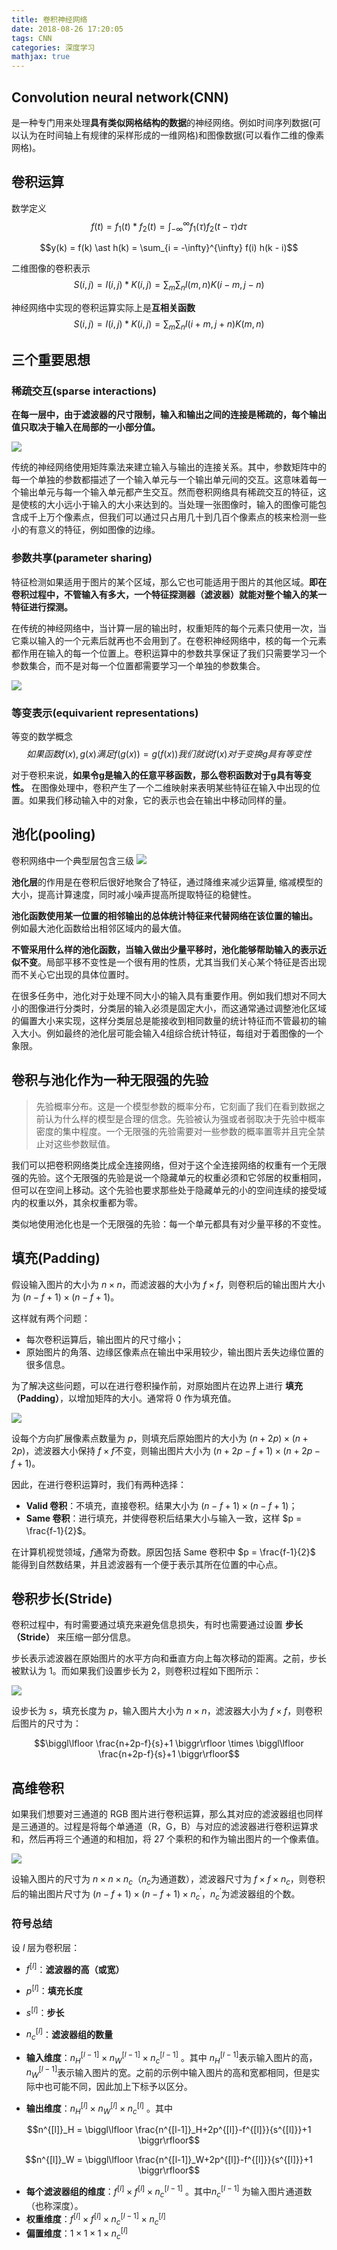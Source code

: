 ```yaml
---
title: 卷积神经网络
date: 2018-08-26 17:20:05
tags: CNN
categories: 深度学习
mathjax: true
---
```


## Convolution neural network(CNN)

是一种专门用来处理**具有类似网格结构的数据**的神经网络。例如时间序列数据(可以认为在时间轴上有规律的采样形成的一维网格)和图像数据(可以看作二维的像素网格)。

## 卷积运算

数学定义
$$f(t) = f_1(t) \ast f_2(t) = \int_{-\infty}^{\infty} f_1(\tau)f_2(t - \tau)d\tau$$

$$y(k) = f(k) \ast h(k) = \sum_{i = -\infty}^{\infty} f(i) h(k - i)$$

二维图像的卷积表示
$$S(i, j) = I(i, j) \ast K(i, j) = \sum_{m}\sum_{n}I(m, n)K(i - m, j - n)$$

神经网络中实现的卷积运算实际上是**互相关函数**
$$S(i, j) = I(i, j) \ast K(i, j) = \sum_{m}\sum_{n}I(i + m, j + n)K(m, n)$$

## 三个重要思想

### 稀疏交互(sparse interactions)

**在每一层中，由于滤波器的尺寸限制，输入和输出之间的连接是稀疏的，每个输出值只取决于输入在局部的一小部分值。**

![](/images/dl_pic9_2.jpg)

传统的神经网络使用矩阵乘法来建立输入与输出的连接关系。其中，参数矩阵中的每一个单独的参数都描述了一个输入单元与一个输出单元间的交互。这意味着每一个输出单元与每一个输入单元都产生交互。然而卷积网络具有稀疏交互的特征，这是使核的大小远小于输入的大小来达到的。当处理一张图像时，输入的图像可能包含成千上万个像素点，但我们可以通过只占用几十到几百个像素点的核来检测一些小的有意义的特征，例如图像的边缘。

### 参数共享(parameter sharing)

特征检测如果适用于图片的某个区域，那么它也可能适用于图片的其他区域。**即在卷积过程中，不管输入有多大，一个特征探测器（滤波器）就能对整个输入的某一特征进行探测。**

在传统的神经网络中，当计算一层的输出时，权重矩阵的每个元素只使用一次，当它乘以输入的一个元素后就再也不会用到了。在卷积神经网络中，核的每一个元素都作用在输入的每一个位置上。卷积运算中的参数共享保证了我们只需要学习一个参数集合，而不是对每一个位置都需要学习一个单独的参数集合。

![](/images/dl_pic9_5.jpg)

### 等变表示(equivarient representations)

等变的数学概念
$$如果函数f(x), g(x)满足 f(g(x)) = g(f(x)) 我们就说f(x)对于变换g具有等变性 $$

对于卷积来说，**如果令g是输入的任意平移函数，那么卷积函数对于g具有等变性。**
在图像处理中，卷积产生了一个二维映射来表明某些特征在输入中出现的位置。如果我们移动输入中的对象，它的表示也会在输出中移动同样的量。

## 池化(pooling)

卷积网络中一个典型层包含三级
![](/images/dl_pic9_7.jpg)

**池化层**的作用是在卷积后很好地聚合了特征，通过降维来减少运算量, 缩减模型的大小，提高计算速度，同时减小噪声提高所提取特征的稳健性。

**池化函数使用某一位置的相邻输出的总体统计特征来代替网络在该位置的输出。** 例如最大池化函数给出相邻区域内的最大值。

**不管采用什么样的池化函数，当输入做出少量平移时，池化能够帮助输入的表示近似不变**。局部平移不变性是一个很有用的性质，尤其当我们关心某个特征是否出现而不关心它出现的具体位置时。

在很多任务中，池化对于处理不同大小的输入具有重要作用。例如我们想对不同大小的图像进行分类时，分类层的输入必须是固定大小，而这通常通过调整池化区域的偏置大小来实现，这样分类层总是能接收到相同数量的统计特征而不管最初的输入大小。例如最终的池化层可能会输入4组综合统计特征，每组对于着图像的一个象限。

## 卷积与池化作为一种无限强的先验

>先验概率分布。这是一个模型参数的概率分布，它刻画了我们在看到数据之前认为什么样的模型是合理的信念。先验被认为强或者弱取决于先验中概率密度的集中程度。一个无限强的先验需要对一些参数的概率置零并且完全禁止对这些参数赋值。

我们可以把卷积网络类比成全连接网络，但对于这个全连接网络的权重有一个无限强的先验。这个无限强的先验是说一个隐藏单元的权重必须和它邻居的权重相同，但可以在空间上移动。这个先验也要求那些处于隐藏单元的小的空间连续的接受域内的权重以外，其余权重都为零。

类似地使用池化也是一个无限强的先验：每一个单元都具有对少量平移的不变性。

## 填充(Padding)

假设输入图片的大小为 $n \times n$，而滤波器的大小为 $f \times f$，则卷积后的输出图片大小为 $(n-f+1) \times (n-f+1)$。

这样就有两个问题：

* 每次卷积运算后，输出图片的尺寸缩小；
* 原始图片的角落、边缘区像素点在输出中采用较少，输出图片丢失边缘位置的很多信息。

为了解决这些问题，可以在进行卷积操作前，对原始图片在边界上进行 **填充（Padding）**，以增加矩阵的大小。通常将 0 作为填充值。

![](/images/Padding.jpg)

设每个方向扩展像素点数量为 $p$，则填充后原始图片的大小为 $(n+2p) \times (n+2p)$，滤波器大小保持 $f \times f$不变，则输出图片大小为 $(n+2p-f+1) \times (n+2p-f+1)$。

因此，在进行卷积运算时，我们有两种选择：

* **Valid 卷积**：不填充，直接卷积。结果大小为 $(n-f+1) \times (n-f+1)$；
* **Same 卷积**：进行填充，并使得卷积后结果大小与输入一致，这样 $p = \frac{f-1}{2}$。

在计算机视觉领域，$f$通常为奇数。原因包括 Same 卷积中 $p = \frac{f-1}{2}$ 能得到自然数结果，并且滤波器有一个便于表示其所在位置的中心点。

## 卷积步长(Stride)

卷积过程中，有时需要通过填充来避免信息损失，有时也需要通过设置 **步长（Stride）** 来压缩一部分信息。

步长表示滤波器在原始图片的水平方向和垂直方向上每次移动的距离。之前，步长被默认为 1。而如果我们设置步长为 2，则卷积过程如下图所示：

![](/images/Stride.jpg)

设步长为 $s$，填充长度为 $p$，输入图片大小为 $n \times n$，滤波器大小为 $f \times f$，则卷积后图片的尺寸为：

$$\biggl\lfloor \frac{n+2p-f}{s}+1   \biggr\rfloor \times \biggl\lfloor \frac{n+2p-f}{s}+1 \biggr\rfloor$$

## 高维卷积

如果我们想要对三通道的 RGB 图片进行卷积运算，那么其对应的滤波器组也同样是三通道的。过程是将每个单通道（R，G，B）与对应的滤波器进行卷积运算求和，然后再将三个通道的和相加，将 27 个乘积的和作为输出图片的一个像素值。

![](/images/Convolutions-on-RGB-image.png)

设输入图片的尺寸为 $n \times n \times n_c$（$n_c$为通道数），滤波器尺寸为 $f \times f \times n_c$，则卷积后的输出图片尺寸为 $(n-f+1) \times (n-f+1) \times n^{'}_c$，$n^{'}_c$为滤波器组的个数。

### 符号总结

设 $l$ 层为卷积层：

* $f^{[l]}$：**滤波器的高（或宽）**
* $p^{[l]}$：**填充长度**
* $s^{[l]}$：**步长**
* $n^{[l]}_c$：**滤波器组的数量**

* **输入维度**：$n^{[l-1]}_H \times n^{[l-1]}_W \times n^{[l-1]}_c$ 。其中 $n^{[l-1]}_H$表示输入图片的高，$n^{[l-1]}_W$表示输入图片的宽。之前的示例中输入图片的高和宽都相同，但是实际中也可能不同，因此加上下标予以区分。

* **输出维度**：$n^{[l]}_H \times n^{[l]}_W \times n^{[l]}_c$ 。其中

$$n^{[l]}_H = \biggl\lfloor \frac{n^{[l-1]}_H+2p^{[l]}-f^{[l]}}{s^{[l]}}+1   \biggr\rfloor$$

$$n^{[l]}_W = \biggl\lfloor \frac{n^{[l-1]}_W+2p^{[l]}-f^{[l]}}{s^{[l]}}+1   \biggr\rfloor$$

* **每个滤波器组的维度**：$f^{[l]} \times f^{[l]} \times n^{[l-1]}_c$ 。其中$n^{[l-1]}_c$ 为输入图片通道数（也称深度）。
* **权重维度**：$f^{[l]} \times f^{[l]} \times n^{[l-1]}_c \times n^{[l]}_c$
* **偏置维度**：$1 \times 1 \times 1 \times n^{[l]}_c$
